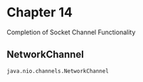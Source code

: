 # Chapter 14

Completion of Socket Channel Functionality

## NetworkChannel

`java.nio.channels.NetworkChannel`

